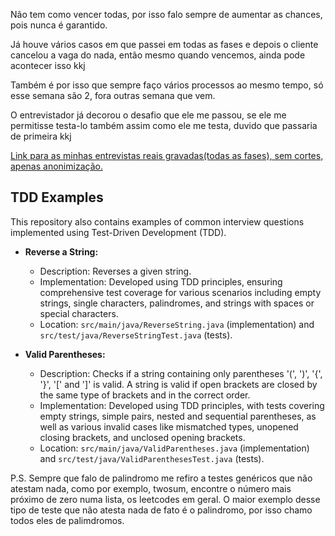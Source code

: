 Não tem como vencer todas, por isso falo sempre de aumentar as chances, pois nunca é garantido.

Já houve vários casos em que passei em todas as fases e depois o cliente cancelou a vaga do nada, então mesmo quando vencemos, ainda pode acontecer isso kkj

Também é por isso que sempre faço vários processos ao mesmo tempo, só esse semana são 2, fora outras semana que vem.

O entrevistador já decorou o desafio que ele me passou, se ele me permitisse testa-lo também assim como ele me testa, duvido que passaria de primeira kkj


[Link para as minhas entrevistas reais gravadas(todas as fases), sem cortes, apenas anonimização.](https://www.youtube.com/playlist?list=PLuL_sXVvkAaLvbKq4oSmzbgrn1iB3zwS-)

## TDD Examples

This repository also contains examples of common interview questions implemented using Test-Driven Development (TDD).

*   **Reverse a String:**
    *   Description: Reverses a given string.
    *   Implementation: Developed using TDD principles, ensuring comprehensive test coverage for various scenarios including empty strings, single characters, palindromes, and strings with spaces or special characters.
    *   Location: `src/main/java/ReverseString.java` (implementation) and `src/test/java/ReverseStringTest.java` (tests).

*   **Valid Parentheses:**
    *   Description: Checks if a string containing only parentheses '(', ')', '{', '}', '[' and ']' is valid. A string is valid if open brackets are closed by the same type of brackets and in the correct order.
    *   Implementation: Developed using TDD principles, with tests covering empty strings, simple pairs, nested and sequential parentheses, as well as various invalid cases like mismatched types, unopened closing brackets, and unclosed opening brackets.
    *   Location: `src/main/java/ValidParentheses.java` (implementation) and `src/test/java/ValidParenthesesTest.java` (tests).

P.S. Sempre que falo de palindromo me refiro a testes genéricos que não atestam nada, como por exemplo, twosum, encontre o número mais próximo de zero numa lista, os leetcodes em geral. O maior exemplo desse tipo de teste que não atesta nada de fato é o palindromo, por isso chamo todos eles de palimdromos.

